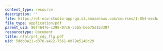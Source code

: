 ```yaml
---
content_type: resource
description: ''
file: https://ol-ocw-studio-app-qa.s3.amazonaws.com/courses/1-054-mechanics-and-design-of-concrete-structures-spring-2004/5ddb3a21d378a42275610d79e5140c29_nfnlrprt_cdy_flg.pdf
file_type: application/pdf
parent_uid: 86f46476-c298-07c6-55b5-b6675d15d307
resourcetype: Document
title: nfnlrprt_cdy_flg.pdf
uid: 5ddb3a21-d378-a422-7561-0d79e5140c29
---
```


